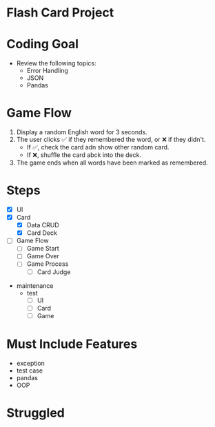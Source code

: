 # Flash Card Project
# Coding Goal
- Review the following topics:
  - Error Handling
  - JSON
  - Pandas
# Game Flow
1. Display a random English word for 3 seconds.
2. The user clicks ✅ if they remembered the word, or ❌ if they didn't.
   - If ✅, check the card adn show other random card.
   - If ❌, shuffle the card abck into the deck.
3. The game ends when all words have been marked as remembered. 
# Steps
- [x] UI   
- [x] Card
  - [x] Data CRUD
  - [x] Card Deck
- [ ] Game Flow
  - [ ] Game Start
  - [ ] Game Over
  - [ ] Game Process
    - [ ] Card Judge
- maintenance
  - test
    - [ ] UI
    - [ ] Card
    - [ ] Game

# Must Include Features
- exception
- test case
- pandas
- OOP
# Struggled


